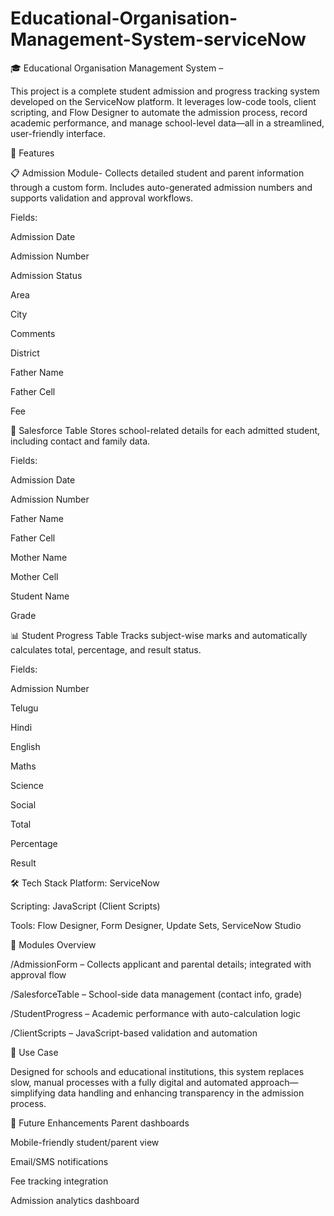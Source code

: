 # Educational-Organisation-Management-System-serviceNow
🎓 Educational Organisation Management System – 

This project is a complete student admission and progress tracking system developed on the ServiceNow platform. It leverages low-code tools, client scripting, and Flow Designer to automate the admission process, record academic performance, and manage school-level data—all in a streamlined, user-friendly interface.

🚀 Features

📋 Admission Module-
Collects detailed student and parent information through a custom form. Includes auto-generated admission numbers and supports validation and approval workflows.

Fields:

Admission Date

Admission Number

Admission Status

Area

City

Comments

District

Father Name

Father Cell

Fee

🏫 Salesforce Table
Stores school-related details for each admitted student, including contact and family data.

Fields:

Admission Date

Admission Number

Father Name

Father Cell

Mother Name

Mother Cell

Student Name

Grade

📊 Student Progress Table
Tracks subject-wise marks and automatically calculates total, percentage, and result status.

Fields:

Admission Number

Telugu

Hindi

English

Maths

Science

Social

Total

Percentage

Result

🛠 Tech Stack
Platform: ServiceNow

Scripting: JavaScript (Client Scripts)

Tools: Flow Designer, Form Designer, Update Sets, ServiceNow Studio

📂 Modules Overview

/AdmissionForm – Collects applicant and parental details; integrated with approval flow

/SalesforceTable – School-side data management (contact info, grade)

/StudentProgress – Academic performance with auto-calculation logic

/ClientScripts – JavaScript-based validation and automation

📌 Use Case

Designed for schools and educational institutions, this system replaces slow, manual processes with a fully digital and automated approach—simplifying data handling and enhancing transparency in the admission process.

🔮 Future Enhancements
Parent dashboards

Mobile-friendly student/parent view

Email/SMS notifications

Fee tracking integration

Admission analytics dashboard

